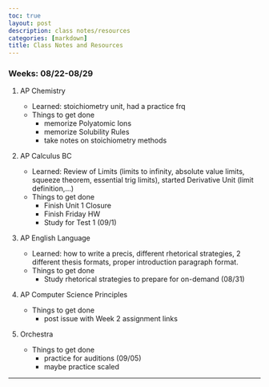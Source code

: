 ```yaml
---
toc: true
layout: post
description: class notes/resources 
categories: [markdown]
title: Class Notes and Resources
---
```


### Weeks: 08/22-08/29

1. AP Chemistry
    - Learned: stoichiometry unit, had a practice frq
    - Things to get done
        - memorize Polyatomic Ions
        - memorize Solubility Rules
        - take notes on stoichiometry methods

2. AP Calculus BC
    - Learned: Review of Limits (limits to infinity, absolute value limits, squeeze theorem, essential trig limits), started Derivative Unit (limit definition,...) 
    - Things to get done
        - Finish Unit 1 Closure
        - Finish Friday HW
        - Study for Test 1 (09/1)

3. AP English Language
    - Learned: how to write a precis, different rhetorical strategies, 2 different thesis formats, proper introduction paragraph format.
    - Things to get done
       - Study rhetorical strategies to prepare for on-demand (08/31)

4. AP Computer Science Principles
    - Things to get done
        - post issue with Week 2 assignment links

5. Orchestra
    - Things to get done
        - practice for auditions (09/05)
        - maybe practice scaled

---